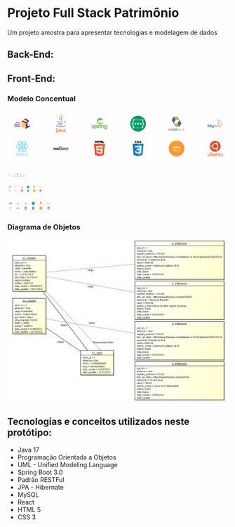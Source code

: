 # Projeto Full Stack Patrimônio
Um projeto amostra para apresentar tecnologias e modelagem de dados

## Back-End:

## Front-End:

### Modelo Concentual
![Modelo](src/main/resources/img/Tecnologias.PNG)

[<img alt="Java" width="40px" src="src/main/resources/img/Tecnologias.PNG" />](https://dev.java/)

[<img alt="Java" width="80px" src="src/main/resources/img/Tecnologias.PNG" />](https://dev.java/)

[<img alt="Java" width="100px" src="src/main/resources/img/Tecnologias.PNG" />](https://dev.java/)

### Diagrama de Objetos
![Modelo](src/main/resources/img/Diagrama_objetos.PNG)

## Tecnologias e conceitos utilizados neste protótipo:
* Java 17
* Programação Orientada a Objetos
* UML - Unified Modeling Language
* Spring Boot 3.0
* Padrão RESTFul
* JPA - Hibernate
* MySQL
* React
* HTML 5
* CSS 3
